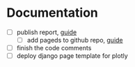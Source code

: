 # Documentation


- [ ] publish report, [guide](https://coderefinery.github.io/documentation/gh_workflow/)
    - [ ] add pageds to github repo, [guide](https://docs.github.com/en/pages/getting-started-with-github-pages/creating-a-github-pages-site)

- [ ] finish the code comments
- [ ] deploy django page template for plotly
